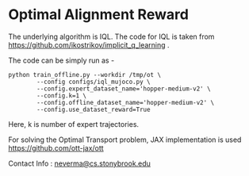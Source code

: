 # Optimal Alignment Reward
The underlying algorithm is IQL. The code for IQL is taken from https://github.com/ikostrikov/implicit_q_learning .  

The code can be simply run as -

```
python train_offline.py --workdir /tmp/ot \
        --config configs/iql_mujoco.py \
        --config.expert_dataset_name='hopper-medium-v2' \
        --config.k=1 \
        --config.offline_dataset_name='hopper-medium-v2' \
        --config.use_dataset_reward=True
```

Here, k is number of expert trajectories.  

For solving the Optimal Transport problem, JAX implementation is used https://github.com/ott-jax/ott

Contact Info : neverma@cs.stonybrook.edu
